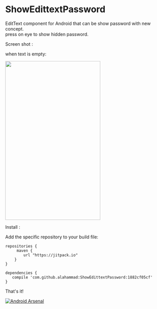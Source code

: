 ShowEdittextPassword
====================

EditText component for Android that can be show password with new concept.</br>
press on eye to show hidden password.


Screen shot :

when text is empty:


<img src="http://i58.tinypic.com/2z89hm1.png" height="500" width="300"></img>

Install :

Add the specific repository to your build file:

    repositories {
         maven {
            url "https://jitpack.io"
        }
    }

    dependencies {
       compile 'com.github.alahammad:ShowEdittextPassword:1882cf05cf'
    }


That's it!

[![Android Arsenal](https://img.shields.io/badge/Android%20Arsenal-ShowEdittextPassword-brightgreen.svg?style=flat)](https://android-arsenal.com/details/1/906)
